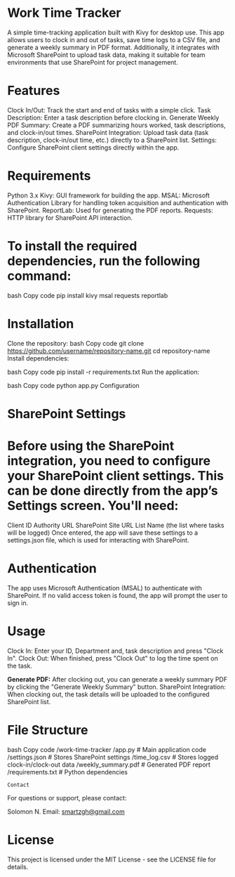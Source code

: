 # Work Time Tracker
A simple time-tracking application built with Kivy for desktop use. This app allows users to clock in and out of tasks, save time logs to a CSV file, and generate a weekly summary in PDF format. Additionally, it integrates with Microsoft SharePoint to upload task data, making it suitable for team environments that use SharePoint for project management.

# Features
Clock In/Out: Track the start and end of tasks with a simple click.
Task Description: Enter a task description before clocking in.
Generate Weekly PDF Summary: Create a PDF summarizing hours worked, task descriptions, and clock-in/out times.
SharePoint Integration: Upload task data (task description, clock-in/out time, etc.) directly to a SharePoint list.
Settings: Configure SharePoint client settings directly within the app.

# Requirements
Python 3.x
Kivy: GUI framework for building the app.
MSAL: Microsoft Authentication Library for handling token acquisition and authentication with SharePoint.
ReportLab: Used for generating the PDF reports.
Requests: HTTP library for SharePoint API interaction.

# To install the required dependencies, run the following command:
bash
Copy code
pip install kivy msal requests reportlab

# Installation
Clone the repository:
bash
Copy code
git clone https://github.com/username/repository-name.git
cd repository-name
Install dependencies:

bash
Copy code
pip install -r requirements.txt
Run the application:

bash
Copy code
python app.py
Configuration

# SharePoint Settings
# Before using the SharePoint integration, you need to configure your SharePoint client settings. This can be done directly from the app’s Settings screen. You'll need:

Client ID
Authority URL
SharePoint Site URL
List Name (the list where tasks will be logged)
Once entered, the app will save these settings to a settings.json file, which is used for interacting with SharePoint.

# Authentication
The app uses Microsoft Authentication (MSAL) to authenticate with SharePoint. If no valid access token is found, the app will prompt the user to sign in.

# Usage
Clock In: Enter your ID, Department and, task description and press "Clock In".
Clock Out: When finished, press "Clock Out" to log the time spent on the task.

**Generate PDF:**  After clocking out, you can generate a weekly summary PDF by clicking the "Generate Weekly Summary" button.
SharePoint Integration: When clocking out, the task details will be uploaded to the configured SharePoint list.

# File Structure
bash
Copy code
/work-time-tracker
    /app.py                  # Main application code
    /settings.json           # Stores SharePoint settings
    /time_log.csv            # Stores logged clock-in/clock-out data
    /weekly_summary.pdf      # Generated PDF report
    /requirements.txt        # Python dependencies

    Contact
For questions or support, please contact:

Solomon N.
Email: smartzgh@gmail.com

# License
This project is licensed under the MIT License - see the LICENSE file for details.

